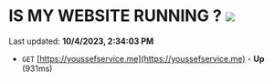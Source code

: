 # IS MY WEBSITE RUNNING ? [![](https://img.shields.io/static/v1?label=Sponsor&message=%E2%9D%A4&logo=GitHub&color=%23fe8e86)](https://github.com/sponsors/<username>)

Last updated: **10/4/2023, 2:34:03 PM**

- `GET` [https://youssefservice.me](https://youssefservice.me) - **Up** (931ms)
